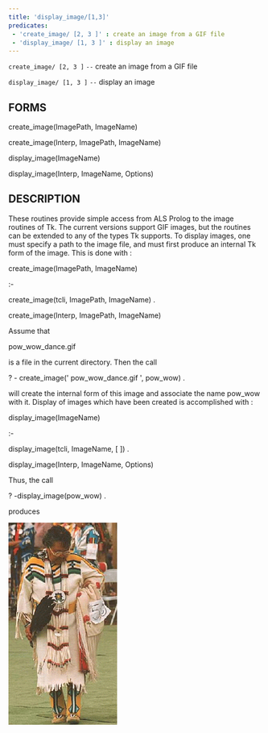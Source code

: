 ```yaml
---
title: 'display_image/[1,3]'
predicates:
 - 'create_image/ [2, 3 ]' : create an image from a GIF file
 - 'display_image/ [1, 3 ]' : display an image
---
```

`create_image/ [2, 3 ]` `--` create an image from a GIF file

`display_image/ [1, 3 ]` `--` display an image


## FORMS

create_image(ImagePath, ImageName)

create_image(Interp, ImagePath, ImageName)

display_image(ImageName)

display_image(Interp, ImageName, Options)


## DESCRIPTION

These routines provide simple access from ALS Prolog to the image routines of Tk. The current versions support GIF images, but the routines can be extended to any of the types Tk supports. To display images, one must specify a path to the image file, and must first produce an internal Tk form of the image. This is done with :

create_image(ImagePath, ImageName)

:-

create_image(tcli, ImagePath, ImageName) .

create_image(Interp, ImagePath, ImageName)

Assume that

pow_wow_dance.gif

is a file in the current directory. Then the call

? - create_image(' pow_wow_dance.gif ', pow_wow) .

will create the internal form of this image and associate the name pow_wow with it. Display of images which have been created is accomplished with :

display_image(ImageName)

:-

display_image(tcli, ImageName, [ ]) .

display_image(Interp, ImageName, Options)

Thus, the call

? -display_image(pow_wow) .

produces

![](images/pow_wow_dancer.gif)


